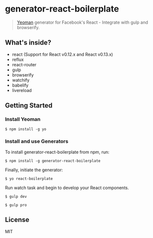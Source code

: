 # generator-react-boilerplate

> [Yeoman](http://yeoman.io) generator for Facebook's React - Integrate with gulp and browserify.


## What's inside?

* react (Support for React v0.12.x and React v0.13.x)
* reflux
* react-router
* gulp
* browserify
* watchify
* babelify
* livereload

## Getting Started

### Install Yeoman

```
$ npm install -g yo
```

### Install and use Generators

To install generator-react-boilerplate from npm, run:

```
$ npm install -g generator-react-boilerplate
```

Finally, initiate the generator:

```
$ yo react-boilerplate
```

Run watch task and begin to develop your React components.

```
$ gulp dev
```

```
$ gulp pro
```

## License

MIT
